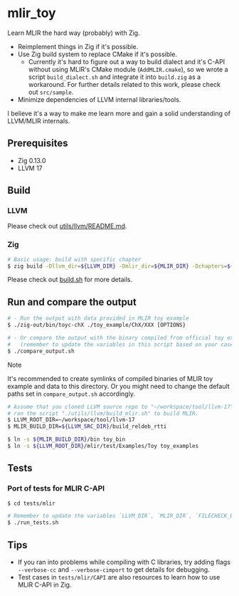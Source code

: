 # mlir_toy
Learn MLIR the hard way (probably) with Zig.

- Reimplement things in Zig if it's possible.
- Use Zig build system to replace CMake if it's possible.
    - Currently it's hard to figure out a way to build dialect and it's C-API
    without using MLIR's CMake module (`AddMLIR.cmake`), so we wrote a script
    `build_dialect.sh` and integrate it into `build.zig` as a workaround. For
    further details related to this work, please check out `src/sample`.
- Minimize dependencies of LLVM internal libraries/tools.

I believe it's a way to make me learn more and gain a solid understanding of
LLVM/MLIR internals.


## Prerequisites
- Zig 0.13.0
- LLVM 17


## Build
### LLVM
Please check out [utils/llvm/README.md](./utils/llvm/README.md).

### Zig
```bash
# Basic usage: build with specific chapter
$ zig build -Dllvm_dir=${LLVM_DIR} -Dmlir_dir=${MLIR_DIR} -Dchapters=${CHAPTER}
```
Please check out [build.sh](./build.sh) for more details.


## Run and compare the output
```bash
# - Run the output with data provided in MLIR toy example
$ ./zig-out/bin/toyc-chX ./toy_example/ChX/XXX [OPTIONS}

# - Or compare the output with the binary compiled from official toy example
#   (remember to update the variables in this script based on your case)
$ ./compare_output.sh
```

> [!NOTE]  
> It's recommended to create symlinks of compiled binaries of MLIR toy example
> and data to this directory. Or you might need to change the default paths set
> in `compare_output.sh` accordingly.
```bash
# Assume that you cloned LLVM source repo to "~/workspace/tool/llvm-17", and
# ran the script "./utils/llvm/build_mlir.sh" to build MLIR.
$ LLVM_ROOT_DIR=~/workspace/tool/llvm-17
$ MLIR_BUILD_DIR=${LLVM_SRC_DIR}/build_reldeb_rtti

$ ln -s ${MLIR_BUILD_DIR}/bin toy_bin
$ ln -s ${LLVM_ROOT_DIR}/mlir/test/Examples/Toy toy_examples
```


## Tests
### Port of tests for MLIR C-API
```bash
$ cd tests/mlir

# Remember to update the variables `LLVM_DIR`, `MLIR_DIR`, `FILECHECK_BIN`
$ ./run_tests.sh
```


## Tips
- If you ran into problems while compiling with C libraries, try adding flags
  `--verbose-cc` and `--verbose-cimport` to get details for debugging.
- Test cases in `tests/mlir/CAPI` are also resources to learn how to use MLIR
  C-API in Zig.

